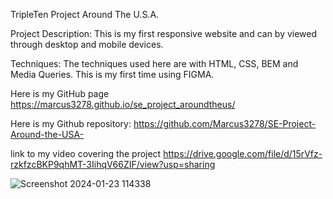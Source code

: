 TripleTen Project  Around The U.S.A.

Project Description: This is my first responsive website and can by viewed through desktop and mobile devices.

Techniques: The techniques used here are with HTML, CSS, BEM and Media Queries. This is my first time using FIGMA.

Here is my GitHub page https://marcus3278.github.io/se_project_aroundtheus/

Here is my Github repository: https://github.com/Marcus3278/SE-Project-Around-the-USA-

link to my video covering the project https://drive.google.com/file/d/15rVfz-rzkfzcBKP9qhMT-3IihqV66ZIF/view?usp=sharing

![Screenshot 2024-01-23 114338]()